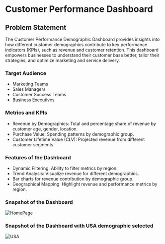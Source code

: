 

# Customer Performance Dashboard

## Problem Statement

The Customer Performance Demographic Dashboard provides insights into how different customer demographics contribute to key performance indicators (KPIs), such as revenue and customer retention. This dashboard empowers businesses to understand their customer base better, tailor their strategies, and optimize marketing and service delivery.

### Target Audience

- Marketing Teams
- Sales Managers
- Customer Success Teams
- Business Executives

### Metrics and KPIs
- Revenue by Demographics: Total and percentage share of revenue by customer age, gender, location.
- Purchase Value: Spending patterns by demographic group.
- Customer Lifetime Value (CLV): Projected revenue from different customer segments.

### Features of the Dashboard
- Dynamic Filtering: Ability to filter metrics by region.
- Trend Analysis: Visualize revenue for different demographics.
- Bar charts for revenue contribution by demographic group.
- Geographical Mapping: Highlight revenue and performance metrics by region.

### Snapshot of the Dashboard
![HomePage](https://github.com/user-attachments/assets/5c63e044-956e-4aff-8420-b833d067a3c3)

### Snapshot of the Dashboard with USA demographic selected
![USA](https://github.com/user-attachments/assets/c1f1484a-7ff0-4b73-9d93-fbcfb126e281)
